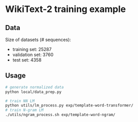 # WikiText-2 training example

## Data

Size of datasets (# sequences):

- training set: 25287
- validation set: 3760
- test set: 4358

## Usage

```bash
# generate normalized data
python local/data_prep.py

# train NN LM
python utils/lm_process.py exp/template-word-transformer/
# train N-gram LM
./utils/ngram_process.sh exp/template-word-ngram/
```
